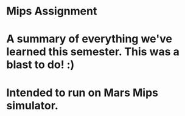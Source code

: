 # Mips Assignment
# A summary of everything we've learned this semester. This was a blast to do! :)
# Intended to run on Mars Mips simulator.
